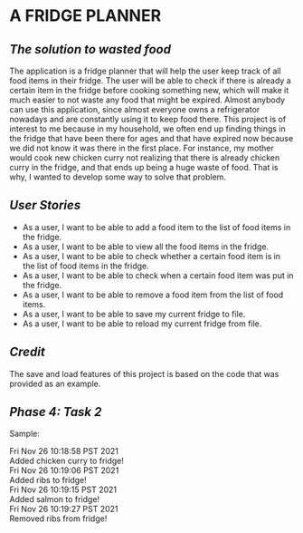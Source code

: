 
# **A FRIDGE PLANNER**

## *The solution to wasted food*

The application is a fridge planner that will help the user keep track of all food items in their fridge. The user will 
be able to check if there is already a certain item in the fridge before cooking something new, which will make it much 
easier to not waste any food that might be expired. Almost anybody can use this application, since almost everyone owns
a refrigerator nowadays and are constantly using it to keep food there. This project is of interest to me because in my
household, we often end up finding things in the fridge that have been there for ages and that have expired now because
we did not know it was there in the first place. For instance, my mother would cook new chicken curry not realizing that
there is already chicken curry in the fridge, and that ends up being a huge waste of food. That is why, I wanted to 
develop some way to solve that problem.

## ***User Stories***

- As a user,  I want to be able to add a food item to the list of food items in the fridge. 
- As a user, I want to be able to view all the food items in the fridge.
- As a user, I want to be able to check whether a certain food item is in the list of food items in the fridge. 
- As a user, I want to be able to check when a certain food item was put in the fridge. 
- As a user, I want to be able to remove a food item from the list of food items. 
- As a user, I want to be able to save my current fridge to file.
- As a user, I want to be able to reload my current fridge from file. 

## ***Credit***
The save and load features of this project is based on the code that was provided as an example.

## ***Phase 4: Task 2***
Sample:

Fri Nov 26 10:18:58 PST 2021       
Added chicken curry to fridge!    
Fri Nov 26 10:19:06 PST 2021   
Added ribs to fridge!   
Fri Nov 26 10:19:15 PST 2021   
Added salmon to fridge!   
Fri Nov 26 10:19:27 PST 2021   
Removed ribs from fridge!   
